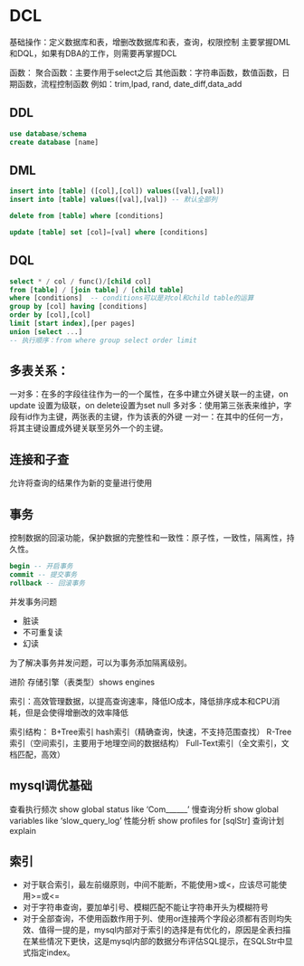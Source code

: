 # DCL
基础操作：定义数据库和表，增删改数据库和表，查询，权限控制
主要掌握DML和DQL，如果有DBA的工作，则需要再掌握DCL

函数：
聚合函数：主要作用于select之后
其他函数：字符串函数，数值函数，日期函数，流程控制函数
例如：trim,lpad,  rand,  date_diff,data_add

## DDL
```sql
use database/schema
create database [name]
```

## DML
```sql
insert into [table] ([col],[col]) values([val],[val])
insert into [table] values([val],[val]) -- 默认全部列

delete from [table] where [conditions]

update [table] set [col]=[val] where [conditions]
```

## DQL
```sql
select * / col / func()/[child col]
from [table] / [join table] / [child table]
where [conditions]  -- conditions可以是对col和child table的运算
group by [col] having [conditions]
order by [col],[col]
limit [start index],[per pages]
union [select ...]
-- 执行顺序：from where group select order limit
```


## 多表关系：
一对多：在多的字段往往作为一的一个属性，在多中建立外键关联一的主键，on update 设置为级联，on delete设置为set null
多对多：使用第三张表来维护，字段有id作为主键，两张表的主键，作为该表的外键
一对一：在其中的任何一方，将其主键设置成外键关联至另外一个的主键。

## 连接和子查
允许将查询的结果作为新的变量进行使用

## 事务
控制数据的回滚功能，保护数据的完整性和一致性：原子性，一致性，隔离性，持久性。
```sql
begin -- 开启事务
commit -- 提交事务
rollback -- 回滚事务
```

并发事务问题
+ 脏读
+ 不可重复读
+ 幻读

为了解决事务并发问题，可以为事务添加隔离级别。

进阶
存储引擎（表类型）shows engines

索引：高效管理数据，以提高查询速率，降低IO成本，降低排序成本和CPU消耗，但是会使得增删改的效率降低

索引结构：
B+Tree索引
hash索引（精确查询，快速，不支持范围查找）
R-Tree索引（空间索引，主要用于地理空间的数据结构）
Full-Text索引（全文索引，文档匹配，高效）

## mysql调优基础
查看执行频次 show global status like ‘Com______’
慢查询分析 show global variables like ‘slow_query_log’
性能分析 show profiles for [sqlStr]
查询计划 explain

## 索引
+ 对于联合索引，最左前缀原则，中间不能断，不能使用>或<，应该尽可能使用>=或<=
+ 对于字符串查询，要加单引号、模糊匹配不能让字符串开头为模糊符号
+ 对于全部查询，不使用函数作用于列、使用or连接两个字段必须都有否则均失效、值得一提的是，mysql内部对于索引的选择是有优化的，原因是全表扫描在某些情况下更快，这是mysql内部的数据分布评估SQL提示，在SQLStr中显式指定index。
